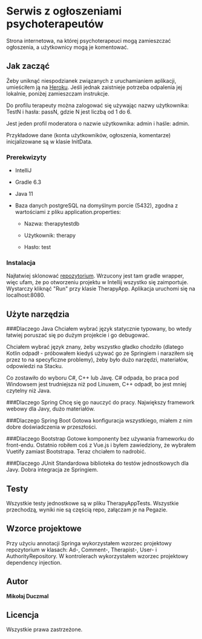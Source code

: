 # Serwis z ogłoszeniami psychoterapeutów

Strona internetowa, na której psychoterapeuci mogą zamieszczać ogłoszenia, a użytkownicy mogą je komentować.

## Jak zacząć

Żeby uniknąć niespodzianek związanych z uruchamianiem aplikacji, umieściłem ją na [Heroku](https://still-river-45705.herokuapp.com). Jeśli jednak zaistnieje potrzeba odpalenia jej lokalnie, poniżej zamieszczam instrukcje.

Do profilu terapeuty można zalogować się używając nazwy użytkownika: TestN i hasła: passN, gdzie N jest liczbą od 1 do 6.

Jest jeden profil moderatora o nazwie użytkownika: admin i haśle: admin.

Przykładowe dane (konta użytkowników, ogłoszenia, komentarze) inicjalizowane są w klasie InitData.
### Prerekwizyty

* IntelliJ

* Gradle 6.3

* Java 11

* Baza danych postgreSQL na domyślnym porcie (5432), zgodna z wartościami z pliku application.properties:

    * Nazwa: therapytestdb

    * Użytkownik: therapy

    * Hasło: test

### Instalacja

Najłatwiej sklonować [repozytorium](https://github.com/mduczmal/therapy). Wrzucony jest tam gradle wrapper, więc ufam, że po otworzeniu projektu w Intellij wszystko się zaimportuje. Wystarczy kliknąć "Run" przy klasie TherapyApp.
Aplikacja uruchomi się na localhost:8080.

## Użyte narzędzia

###Dlaczego Java
Chciałem wybrać język statycznie typowany, bo wtedy łatwiej poruszać się po dużym projekcie i go debugować.

Chciałem wybrać język znany, żeby wszystko gładko chodziło (dlatego Kotlin odpadł - próbowałem kiedyś używać go ze Springiem i naraziłem się przez to na specyficzne problemy), żeby było dużo narzędzi, materiałów, odpowiedzi na Stacku.

Co zostawiło do wyboru C#, C++ lub Javę. C# odpada, bo praca pod Windowsem jest trudniejsza niż pod Linuxem, C++ odpadł, bo jest mniej czytelny niż Java.

###Dlaczego Spring
Chcę się go nauczyć do pracy. Największy framework webowy dla Javy, dużo materiałów.

###Dlaczego Spring Boot
Gotowa konfiguracja wszystkiego, miałem z nim dobre doświadczenia w przeszłości.

###Dlaczego Bootstrap
Gotowe komponenty bez używania frameworku do front-endu. Ostatnio robiłem coś z Vue.js i byłem zawiedziony, że wybrałem Vuetify zamiast Bootstrapa. Teraz chciałem to nadrobić.

###Dlaczego JUnit
Standardowa biblioteka do testów jednostkowych dla Javy. Dobra integracja ze Springiem.


## Testy

Wszystkie testy jednostkowe są w pliku TherapyAppTests. Wszystkie przechodzą, wyniki nie są częścią repo, załączam je na Pegazie.

## Wzorce projektowe

Przy użyciu annotacji Springa wykorzystałem wzorzec projektowy repozytorium w klasach:
Ad-, Comment-, Therapist-, User- i AuthorityRepository. W kontrolerach wykorzystałem wzorzec projektowy dependency injection.

## Autor

**Mikołaj Duczmal**

## Licencja

Wszystkie prawa zastrzeżone.
```
```